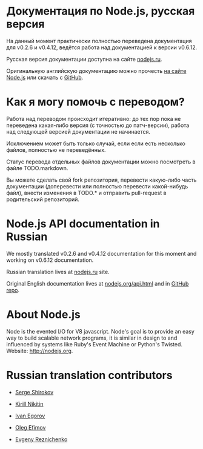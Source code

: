 Документация по Node.js, русская версия
=======================================

На данный момент практически полностью переведена документация для v0.2.6 и v0.4.12, ведётся работа над документацией к версии v0.6.12.

Русская версия документации доступна на сайте [nodejs.ru](http://nodejs.ru/).

Оригинальную английскую документацию можно прочесть [на сайте Node.js](http://nodejs.org/api.html) или скачать с [GitHub](https://github.com/ry/node/tree/master/doc/).

Как я могу помочь с переводом?
==============================

Работа над переводом происходит итеративно: до тех пор пока не переведена какая-либо версия (с точностью до патч-версии),
работа над следующей версией документации не начинается.

Исключением может быть только случай, если если есть несколько файлов, полностью не переведённых.

Статус перевода отдельных файлов документации можно посмотреть в файле TODO.markdown.

Вы можете сделать свой fork репозитория, перевести какую-либо часть документации (доперевести или полностью перевести какой-нибудь файл),
внести изменения в TODO.* и отправить pull-request в родительский репозиторий.

Node.js API documentation in Russian
====================================

We mostly translated v0.2.6 and v0.4.12 documentation for this moment and working on v0.6.12 documentation.

Russian translation lives at [nodejs.ru](http://nodejs.ru/) site.

Original English documentation lives at [nodejs.org/api.html](http://nodejs.org/api.html) and in [GitHub repo](https://github.com/ry/node/tree/master/doc/).


About Node.js
=============

Node is the evented I/O for V8 javascript.
Node's goal is to provide an easy way to build scalable network programs,
it is similar in design to and influenced by systems like Ruby's Event Machine or Python's Twisted.
Website: <http://nodejs.org>.


Russian translation contributors
================================

* [Serge Shirokov](https://github.com/kurokikaze)

* [Kirill Nikitin](https://github.com/Locke23rus)

* [Ivan Egorov](https://github.com/egorich239)

* [Oleg Efimov](https://github.com/Sannis)

* [Evgeny Reznichenko](https://github.com/zxcabs)
